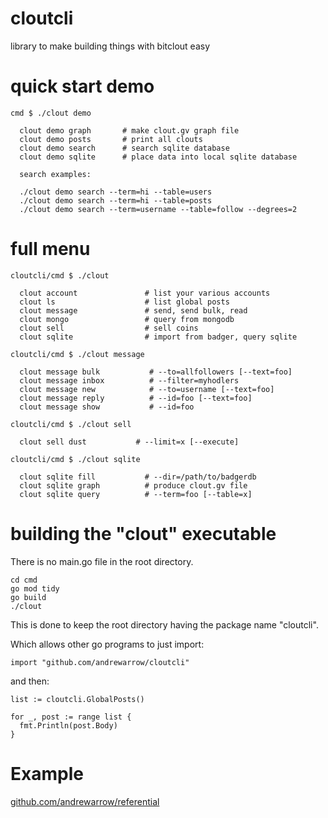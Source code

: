 # cloutcli
library to make building things with bitclout easy

# quick start demo

```
cmd $ ./clout demo

  clout demo graph       # make clout.gv graph file
  clout demo posts       # print all clouts
  clout demo search      # search sqlite database
  clout demo sqlite      # place data into local sqlite database

  search examples:

  ./clout demo search --term=hi --table=users
  ./clout demo search --term=hi --table=posts
  ./clout demo search --term=username --table=follow --degrees=2
```

# full menu

```
cloutcli/cmd $ ./clout

  clout account               # list your various accounts
  clout ls                    # list global posts
  clout message               # send, send bulk, read
  clout mongo                 # query from mongodb
  clout sell                  # sell coins
  clout sqlite                # import from badger, query sqlite

cloutcli/cmd $ ./clout message

  clout message bulk           # --to=allfollowers [--text=foo]
  clout message inbox          # --filter=myhodlers
  clout message new            # --to=username [--text=foo]
  clout message reply          # --id=foo [--text=foo]
  clout message show           # --id=foo

cloutcli/cmd $ ./clout sell

  clout sell dust           # --limit=x [--execute]

cloutcli/cmd $ ./clout sqlite

  clout sqlite fill           # --dir=/path/to/badgerdb
  clout sqlite graph          # produce clout.gv file
  clout sqlite query          # --term=foo [--table=x]
```

# building the "clout" executable
There is no main.go file in the root directory.

```
cd cmd
go mod tidy
go build
./clout
```

This is done to keep the root directory having the package name "cloutcli".

Which allows other go programs to just import:

```
import "github.com/andrewarrow/cloutcli"
```

and then:

```
list := cloutcli.GlobalPosts()

for _, post := range list {
  fmt.Println(post.Body)
}
```

# Example
[github.com/andrewarrow/referential](https://github.com/andrewarrow/referential)

